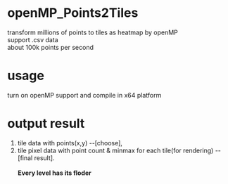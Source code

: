 # openMP_Points2Tiles
transform millions of points to tiles as heatmap by openMP<br>
support .csv data<br>
about 100k points per second<br>
# usage
turn on openMP support and compile in x64 platform<br>
# output result
1. tile data with points(x,y) --[choose],
2. tile pixel data with point count & minmax for each tile(for rendering) --[final result].<br><br>
**Every level has its floder**
